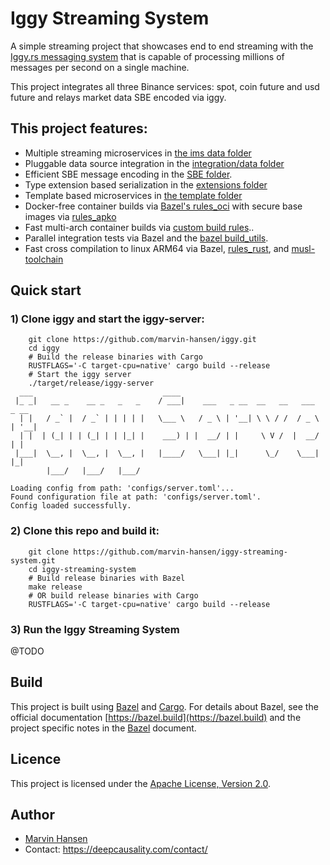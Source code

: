 # Iggy Streaming System

A simple streaming project that showcases end to end streaming with the [Iggy.rs messaging system](https://iggy.rs/)
that is capable of processing millions of messages per second on a single machine.

This project integrates all three Binance services: spot, coin future and usd future and relays market data SBE encoded
via iggy.

## This project features:

* Multiple streaming microservices in [the ims data folder](queng_system_ims_data)
* Pluggable data source integration in the [integration/data folder](queng_integration/data)
* Efficient SBE message encoding in the [SBE folder](queng_sbe).
* Type extension based serialization in the [extensions folder](queng_extensions)
* Template based microservices in [the template folder](queng_template)
* Docker-free container builds via [Bazel's rules_oci](https://github.com/bazel-contrib/rules_oci) with secure base
  images via [rules_apko](https://github.com/chainguard-dev/rules_apko)
* Fast multi-arch container builds via [custom build rules](build)..
* Parallel integration tests via Bazel and the [bazel build_utils](https://github.com/marvin-hansen/buildutils).
* Fast cross compilation to linux ARM64 via Bazel, [rules_rust](https://github.com/bazelbuild/rules_rust),
  and [musl-toolchain](https://github.com/bazel-contrib/musl-toolchain)

## Quick start

### **1) Clone iggy and start the iggy-server:**

```text
    git clone https://github.com/marvin-hansen/iggy.git
    cd iggy
    # Build the release binaries with Cargo 
    RUSTFLAGS='-C target-cpu=native' cargo build --release
    # Start the iggy server
    ./target/release/iggy-server 
  ___                             ____                                      
 |_ _|   __ _    __ _   _   _    / ___|    ___   _ __  __   __   ___   _ __ 
  | |   / _` |  / _` | | | | |   \___ \   / _ \ | '__| \ \ / /  / _ \ | '__|
  | |  | (_| | | (_| | | |_| |    ___) | |  __/ | |     \ V /  |  __/ | |   
 |___|  \__, |  \__, |  \__, |   |____/   \___| |_|      \_/    \___| |_|   
        |___/   |___/   |___/                                               

Loading config from path: 'configs/server.toml'...
Found configuration file at path: 'configs/server.toml'.
Config loaded successfully.       
``` 

### **2) Clone this repo and build it:**

```text
    git clone https://github.com/marvin-hansen/iggy-streaming-system.git
    cd iggy-streaming-system
    # Build release binaries with Bazel 
    make release
    # OR build release binaries with Cargo
    RUSTFLAGS='-C target-cpu=native' cargo build --release      
``` 

### **3) Run the Iggy Streaming System**

@TODO

## Build

This project is built using [Bazel](https://bazel.build/) and [Cargo](https://doc.rust-lang.org/cargo/).
For details about Bazel, see the official documentation [https://bazel.build](https://bazel.build)
and the project specific notes in the [Bazel](BAZEL.md) document.

## Licence
This project is licensed under the [Apache License, Version 2.0](LICENSE).

## Author
* [Marvin Hansen](https://github.com/marvin-hansen)
* Contact: https://deepcausality.com/contact/
